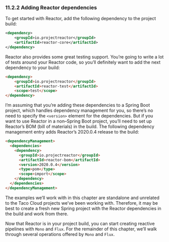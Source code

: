### 11.2.2 Adding Reactor dependencies

To get started with Reactor, add the following dependency to the project build:

```xml
<dependency>
    <groupId>io.projectreactor</groupId>
    <artifactId>reactor-core</artifactId>
</dependency>
```

Reactor also provides some great testing support. You’re going to write a lot of tests around your Reactor code, so you’ll definitely want to add the next dependency to your build:

```html
<dependency>
    <groupId>io.projectreactor</groupId>
    <artifactId>reactor-test</artifactId>
    <scope>test</scope>
</dependency>
```

I’m assuming that you’re adding these dependencies to a Spring Boot project, which handles dependency management for you, so there’s no need to specify the `<version>` element for the dependencies. But if you want to use Reactor in a non–Spring Boot project, you’ll need to set up Reactor’s BOM (bill of materials) in the build. The following dependency management entry adds Reactor’s 2020.0.4 release to the build:

```html
<dependencyManagement>
  <dependencies>
    <dependency>
      <groupId>io.projectreactor</groupId>
      <artifactId>reactor-bom</artifactId>
      <version>2020.0.4</version>
      <type>pom</type>
      <scope>import</scope>
    </dependency>
  </dependencies>
</dependencyManagement>
```

The examples we’ll work with in this chapter are standalone and unrelated to the Taco Cloud projects we’ve been working with. Therefore, it may be best to create a fresh new Spring project with the Reactor dependencies in the build and work from there.

Now that Reactor is in your project build, you can start creating reactive pipelines with `Mono` and `Flux`. For the remainder of this chapter, we’ll walk through several operations offered by `Mono` and `Flux`.
